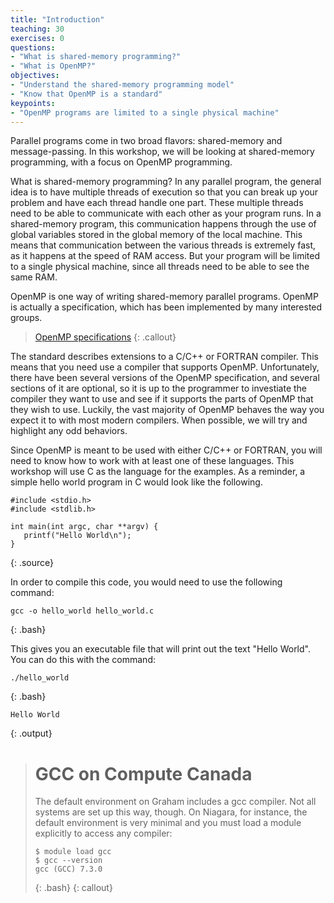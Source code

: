 ```yaml
---
title: "Introduction"
teaching: 30
exercises: 0
questions:
- "What is shared-memory programming?"
- "What is OpenMP?"
objectives:
- "Understand the shared-memory programming model"
- "Know that OpenMP is a standard"
keypoints:
- "OpenMP programs are limited to a single physical machine"
---
```


Parallel programs come in two broad flavors: shared-memory and message-passing. In this workshop, we will be looking at shared-memory programming, with a focus on OpenMP programming. 

What is shared-memory programming? In any parallel program, the general idea is to have multiple threads of execution so that you can break up your problem and have each thread handle one part. These multiple threads need to be able to communicate with each other as your program runs. In a shared-memory program, this communication happens through the use of global variables stored in the global memory of the local machine. This means that communication between the various threads is extremely fast, as it happens at the speed of RAM access. But your program will be limited to a single physical machine, since all threads need to be able to see the same RAM.

OpenMP is one way of writing shared-memory parallel programs. OpenMP is actually a specification, which has been implemented by many interested groups. 

> <a href="https://www.openmp.org/specifications/">OpenMP specifications</a>
{: .callout}

The standard describes extensions to a C/C++ or FORTRAN compiler. This means that you need use a compiler that supports OpenMP. Unfortunately, there have been several versions of the OpenMP specification, and several sections of it are optional, so it is up to the programmer to investiate the compiler they want to use and see if it supports the parts of OpenMP that they wish to use. Luckily, the vast majority of OpenMP behaves the way you expect it to with most modern compilers. When possible, we will try and highlight any odd behaviors.

Since OpenMP is meant to be used with either C/C++ or FORTRAN, you will need to know how to work with at least one of these languages. This workshop will use C as the language for the examples. As a reminder, a simple hello world program in C would look like the following.

~~~
#include <stdio.h>
#include <stdlib.h>

int main(int argc, char **argv) {
   printf("Hello World\n");
}
~~~
{: .source}

In order to compile this code, you would need to use the following command:

~~~
gcc -o hello_world hello_world.c
~~~
{: .bash}

This gives you an executable file that will print out the text "Hello World". You can do this with the command:

~~~
./hello_world
~~~
{: .bash}

~~~
Hello World
~~~
{: .output}

># GCC on Compute Canada
>
> The default environment on Graham includes a gcc compiler. Not all systems are set up this way, though. On Niagara, for instance, the default environment is very minimal and you must load a module explicitly to access any compiler: 
>
> ~~~
> $ module load gcc
> $ gcc --version
> gcc (GCC) 7.3.0
> ~~~
> {: .bash}
{: callout}

